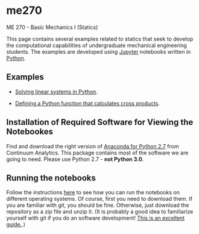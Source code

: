 # me270
ME 270 - Basic Mechanics I (Statics)

This page contains several examples related to statics that seek to develop the computational capabilities of undergraduate mechanical engineering students.
The examples are developed using [Jupyter](http://jupyter.org) notebooks written in [Python](https://www.python.org).

## Examples

+ [Solving linear systems in Python](./solving_linear_systems.ipynb).

+ [Defining a Python function that calculates cross products](./cross_products_and_python_functions.ipynb).

## Installation of Required Software for Viewing the Notebookes

Find and download the right version of 
[Anaconda for Python 2.7](https://www.continuum.io/downloads) from Continuum Analytics.
This package contains most of the software we are going to need.
Please use Python 2.7 - **not Python 3.0**.

## Running the notebooks

Follow the instructions [here](https://jupyter-notebook-beginner-guide.readthedocs.io/en/latest/execute.html) to see how you can run the notebooks on different operating systems.
Of course, first you need to download them.
If you are familiar with git, you should be fine.
Otherwise, just download the repository as a zip file and unzip it.
(It is probably a good idea to familiarize yourself with git if you do an software development!
[This is an excellent guide.](http://rogerdudler.github.io/git-guide/).)
